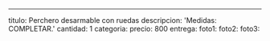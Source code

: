 ---
titulo: Perchero desarmable con ruedas
descripcion: 'Medidas: COMPLETAR.'
cantidad: 1
categoria: 
precio: 800
entrega: 
foto1: 
foto2: 
foto3: 
